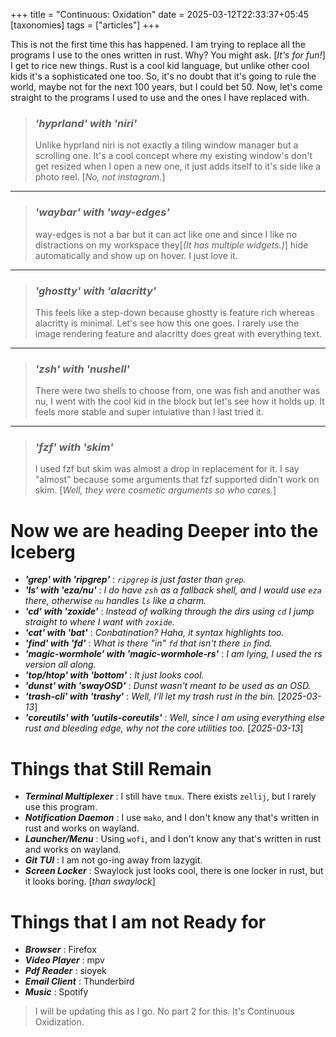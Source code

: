 +++
title = "Continuous: Oxidation"
date = 2025-03-12T22:33:37+05:45
[taxonomies] 
tags = ["articles"]
+++

This is not the first time this has happened. I am trying to replace all the programs I use
to the ones written in rust. Why? You might ask. [_It's for fun!_] I get to rice new things.
Rust is a cool kid language, but unlike other cool kids it's a sophisticated one too. So, it's
no doubt that it's going to rule the world, maybe not for the next 100 years, but I could bet 50.
Now, let's come straight to the programs I used to use and the ones I have replaced with.

> ### _'hyprland' with 'niri'_  
>
> Unlike hyprland niri is not exactly a tiling window manager but a scrolling one. It's a cool
> concept where my existing window's don't get resized when I open a new one, it just adds itself
> to it's side like a photo reel. [_No, not instagram._]
***

> ### _'waybar' with 'way-edges'_  
>
> way-edges is not a bar but it can act like one and since I like no distractions on my workspace
> they[_(It has multiple widgets.)_] hide automatically and show up on hover. I just love it.
***

> ### _'ghostty' with 'alacritty'_  
>
> This feels like a step-down because ghostty is feature rich whereas alacritty is minimal. Let's see
> how this one goes. I rarely use the image rendering feature and alacritty does great with everything text.
***

> ### _'zsh' with 'nushell'_  
>
> There were two shells to choose from, one was fish and another was nu, I went with the cool kid in the block but
> let's see how it holds up. It feels more stable and super intuiative than I last tried it.
***

> ### _'fzf' with 'skim'_  
>
> I used fzf but skim was almost a drop in replacement for it. I say "almost" because some arguments that fzf
> supported didn't work on skim. [_Well, they were cosmetic arguments so who cares._]

# Now we are heading Deeper into the Iceberg

- ___'grep' with 'ripgrep'___ : _`ripgrep` is just faster than `grep`._  
- ___'ls' with 'eza/nu'___ : _I do have `zsh` as a fallback shell, and I would use `eza` there, otherwise `nu` handles `ls`   like a charm._
- ___'cd' with 'zoxide'___ : _Instead of walking through the dirs using `cd` I jump straight to where I want with `zoxide`._  
- ___'cat' with 'bat'___ : _Conbatination? Haha, it syntax highlights too._  
- ___'find' with 'fd'___ : _What is there "in" `fd` that isn't there `in` find._  
- ___'magic-wormhole' with 'magic-wormhole-rs'___ : _I am lying, I used the rs version all along._  
- ___'top/htop' with 'bottom'___ : _It just looks cool._  
- ___'dunst' with 'swayOSD'___ : _Dunst wasn't meant to be used as an OSD._  
- ___'trash-cli' with 'trashy'___ : _Well, I'll let my trash rust in the bin._ [_2025-03-13_]
- ___'coreutils' with 'uutils-coreutils'___ : _Well, since I am using everything else rust and bleeding edge, why not the core utilities too._ [_2025-03-13_]

# Things that Still Remain

- ___Terminal Multiplexer___ : I still have `tmux`. There exists `zellij`, but I rarely use this program.
- ___Notification Daemon___ : I use `mako`, and I don't know any that's written in rust and works on wayland.
- ___Launcher/Menu___ : Using `wofi`, and I don't know any that's written in rust and works on wayland.
- ___Git TUI___ : I am not go-ing away from lazygit.
- ___Screen Locker___ : Swaylock just looks cool, there is one locker in rust, but it looks boring. [_than swaylock_]

# Things that I am not Ready for

- ___Browser___ : Firefox
- ___Video Player___ : mpv
- ___Pdf Reader___ : sioyek
- ___Email Client___ : Thunderbird
- ___Music___ : Spotify

> I will be updating this as I go. No part 2 for this. It's Continuous Oxidization.
